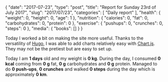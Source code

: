 {
    "date": "2017-07-23",
    "type": "post",
    "title": "Report for Sunday 23rd of July 2017",
    "slug": "2017\/07\/23",
    "categories": [
        "Daily report"
    ],
    "health": {
        "weight": 0,
        "height": 0,
        "age": 1
    },
    "nutrition": {
        "calories": 0,
        "fat": 0,
        "carbohydrates": 0,
        "protein": 0
    },
    "exercise": {
        "pushups": 0,
        "crunches": 0,
        "steps": 0
    },
    "media": {
        "books": []
    }
}

Today I worked a bit on making the site more useful. Thanks to the versatility
of [Hugo](https://gohugo.io/), I was able to add charts relatively easy with
[Chart.js](http://www.chartjs.org/). They may not be the pretiest but are easy
to set up.


Today I am <strong>1 days</strong> old and my weight is <strong>0 kg</strong>. During the day, I consumed <strong>0 kcal</strong> coming from <strong>0 g</strong> fat, <strong>0 g</strong> carbohydrates and <strong>0 g</strong> protein. Managed to do <strong>0 push-ups</strong>, <strong>0 crunches</strong> and walked <strong>0 steps</strong> during the day which is approximately <strong>0 km</strong>.